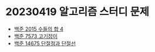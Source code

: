 # 20230419 알고리즘 스터디 문제

- [백준 2015 수들의 합 4](https://www.acmicpc.net/problem/2015)
- [백준 7573 고기잡이](https://www.acmicpc.net/problem/7573)
- [백준 14675 단절점과 단절선](https://www.acmicpc.net/problem/14675)
